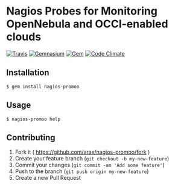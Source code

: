 # Nagios Probes for Monitoring OpenNebula and OCCI-enabled clouds
[![Travis](https://img.shields.io/travis/arax/nagios-promoo.svg?style=flat-square)](http://travis-ci.org/arax/nagios-promoo)
[![Gemnasium](https://img.shields.io/gemnasium/arax/nagios-promoo.svg?style=flat-square)](https://gemnasium.com/arax/nagios-promoo)
[![Gem](https://img.shields.io/gem/v/nagios-promoo.svg?style=flat-square)](https://rubygems.org/gems/nagios-promoo)
[![Code Climate](https://img.shields.io/codeclimate/github/arax/nagios-promoo.svg?style=flat-square)](https://codeclimate.com/github/arax/nagios-promoo)

## Installation

    $ gem install nagios-promoo

## Usage

	$ nagios-promoo help

## Contributing

1. Fork it ( https://github.com/arax/nagios-promoo/fork )
2. Create your feature branch (`git checkout -b my-new-feature`)
3. Commit your changes (`git commit -am 'Add some feature'`)
4. Push to the branch (`git push origin my-new-feature`)
5. Create a new Pull Request
